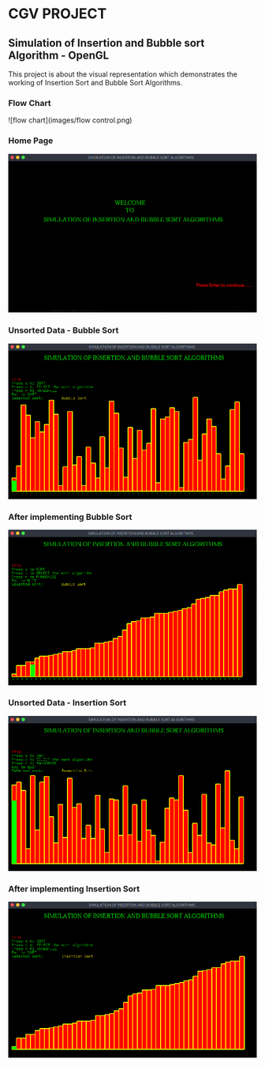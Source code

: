# CGV PROJECT

## Simulation of Insertion and Bubble sort Algorithm - OpenGL

This project is about the visual representation which
demonstrates the working of Insertion Sort and Bubble Sort
Algorithms.

### Flow Chart

![flow chart](images/flow control.png)

### Home Page

![home page](images/home_page.png)

### Unsorted Data - Bubble Sort

![bubble unsort](images/bubble_unsort.png)

### After implementing Bubble Sort

![bubble sort](images/bubble_sorted.png)

### Unsorted Data - Insertion Sort

![insertion unsort](images/insertion_unsort.png)

### After implementing Insertion Sort

![insertion sort](images/insertion_sorted.png)
